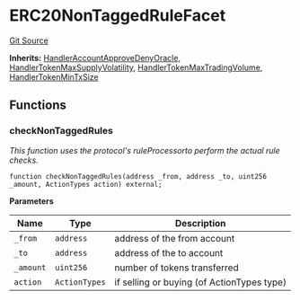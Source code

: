 # ERC20NonTaggedRuleFacet
[Git Source](https://github.com/thrackle-io/tron/blob/ce8f3ce20cc777375e5a3cbfcde63db2607acc28/src/client/token/handler/diamond/ERC20NonTaggedRuleFacet.sol)

**Inherits:**
[HandlerAccountApproveDenyOracle](/src/client/token/handler/ruleContracts/HandlerAccountApproveDenyOracle.sol/contract.HandlerAccountApproveDenyOracle.md), [HandlerTokenMaxSupplyVolatility](/src/client/token/handler/ruleContracts/HandlerTokenMaxSupplyVolatility.sol/contract.HandlerTokenMaxSupplyVolatility.md), [HandlerTokenMaxTradingVolume](/src/client/token/handler/ruleContracts/HandlerTokenMaxTradingVolume.sol/contract.HandlerTokenMaxTradingVolume.md), [HandlerTokenMinTxSize](/src/client/token/handler/ruleContracts/HandlerTokenMinTxSize.sol/contract.HandlerTokenMinTxSize.md)


## Functions
### checkNonTaggedRules

*This function uses the protocol's ruleProcessorto perform the actual  rule checks.*


```solidity
function checkNonTaggedRules(address _from, address _to, uint256 _amount, ActionTypes action) external;
```
**Parameters**

|Name|Type|Description|
|----|----|-----------|
|`_from`|`address`|address of the from account|
|`_to`|`address`|address of the to account|
|`_amount`|`uint256`|number of tokens transferred|
|`action`|`ActionTypes`|if selling or buying (of ActionTypes type)|


